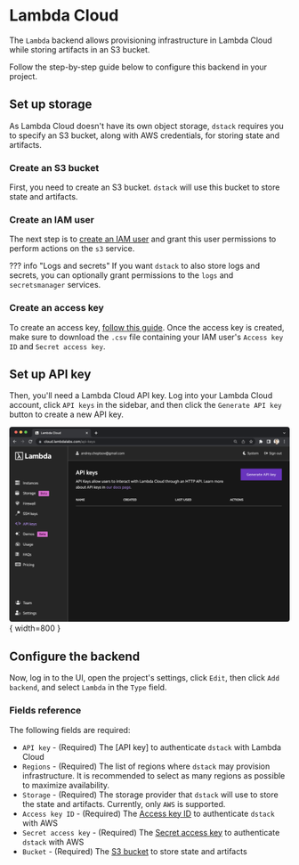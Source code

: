 # Lambda Cloud

The `Lambda` backend allows provisioning infrastructure in Lambda Cloud while storing 
artifacts in an S3 bucket.

Follow the step-by-step guide below to configure this backend in your project.

## Set up storage

As Lambda Cloud doesn't have its own object storage, `dstack` requires you to specify an S3 bucket, 
along with AWS credentials, for storing state and artifacts.

### Create an S3 bucket

First, you need to create an S3 bucket. `dstack` will use this bucket to store state and artifacts.

### Create an IAM user

The next step is to [create an IAM user](https://docs.aws.amazon.com/IAM/latest/UserGuide/id_users_create.html) and grant this user permissions to perform actions on the `s3` service.

??? info "Logs and secrets"
    If you want `dstack` to also store logs and secrets, you can optionally grant permissions 
    to the `logs` and `secretsmanager` services.

### Create an access key

To create an access key,
[follow this guide](https://docs.aws.amazon.com/cli/latest/userguide/cli-authentication-user.html#cli-authentication-user-get). Once the access key is created, make sure to download the `.csv` file containing your IAM user's
`Access key ID` and `Secret access key`.

## Set up API key

Then, you'll need a Lambda Cloud API key. Log into your Lambda Cloud account, click `API keys` in the sidebar, and then
click the `Generate API key` button to create a new API key.

![](../../../assets/images/dstack-lambda-api-key.png){ width=800 }

## Configure the backend

Now, log in to the UI, open the project's settings,
click `Edit`, then click `Add backend`, and select `Lambda` in the `Type` field.

[//]: # (![]&#40;../../../assets/images/dstack-hub-create-lambda-project.png&#41;{ width=800 })

### Fields reference

The following fields are required:

- `API key` - (Required) The [API key] to authenticate `dstack` with Lambda Cloud
- `Regions` - (Required) The list of regions where `dstack` may provision infrastructure. It is recommended
to select as many regions as possible to maximize availability.
- `Storage` - (Required) The storage provider that `dstack` will use to store the state and artifacts. Currently, only `AWS` is supported.
- `Access key ID` - (Required) The [Access key ID](#13-create-an-access-key) to authenticate `dstack` with AWS
- `Secret access key` - (Required) The [Secret access key](#13-create-an-access-key) to authenticate `dstack` with AWS
- `Bucket` - (Required) The [S3 bucket](#11-create-an-s3-bucket) to store state and artifacts

[//]: # (TODO: Mention on how to manage EC2 quotas)